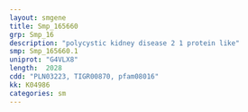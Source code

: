 ```yaml
---
layout: smgene
title: Smp_165660
grp: Smp_16
description: "polycystic kidney disease 2 1 protein like"
smp: Smp_165660.1
uniprot: "G4VLX8"
length:  2028
cdd: "PLN03223, TIGR00870, pfam08016"
kk: K04986
categories: sm
---
```


